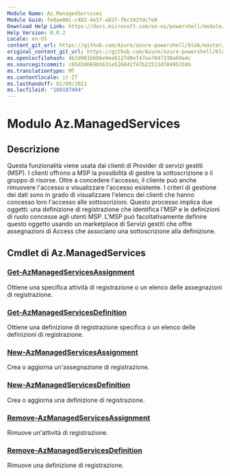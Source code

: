 ```yaml
---
Module Name: Az.ManagedServices
Module Guid: fe0ae00c-c482-4e5f-a837-fbc342fdc7e0
Download Help Link: https://docs.microsoft.com/en-us/powershell/module/az.managedservices
Help Version: 0.0.2
Locale: en-US
content_git_url: https://github.com/Azure/azure-powershell/blob/master/src/ManagedServices/ManagedServices/help/Az.ManagedServices.md
original_content_git_url: https://github.com/Azure/azure-powershell/blob/master/src/ManagedServices/ManagedServices/help/Az.ManagedServices.md
ms.openlocfilehash: 4b3d901b606e9ee8127d0ef47ea7847338a69a4c
ms.sourcegitcommit: c05d3d669b5631e526841f47b22513d78495350b
ms.translationtype: MT
ms.contentlocale: it-IT
ms.lasthandoff: 02/09/2021
ms.locfileid: "100187494"
---
```

# Modulo Az.ManagedServices
## Descrizione
Questa funzionalità viene usata dai clienti di Provider di servizi gestiti (MSP). I clienti offrono a MSP la possibilità di gestire la sottoscrizione o il gruppo di risorse. Oltre a concedere l'accesso, il cliente può anche rimuovere l'accesso o visualizzare l'accesso esistente. I criteri di gestione dei dati sono in grado di visualizzare l'elenco dei clienti che hanno concesso loro l'accesso alle sottoscrizioni. Questo processo implica due oggetti: una definizione di registrazione che identifica l'MSP e le definizioni di ruolo concesse agli utenti MSP. L'MSP può facoltativamente definire questo oggetto usando un marketplace di Servizi gestiti che offre assegnazioni di Access che associano una sottoscrizione alla definizione.

## Cmdlet di Az.ManagedServices
### [Get-AzManagedServicesAssignment](Get-AzManagedServicesAssignment.md)
Ottiene una specifica attività di registrazione o un elenco delle assegnazioni di registrazione.

### [Get-AzManagedServicesDefinition](Get-AzManagedServicesDefinition.md)
Ottiene una definizione di registrazione specifica o un elenco delle definizioni di registrazione.

### [New-AzManagedServicesAssignment](New-AzManagedServicesAssignment.md)
Crea o aggiorna un'assegnazione di registrazione.

### [New-AzManagedServicesDefinition](New-AzManagedServicesDefinition.md)
Crea o aggiorna una definizione di registrazione.

### [Remove-AzManagedServicesAssignment](Remove-AzManagedServicesAssignment.md)
Rimuove un'attività di registrazione.

### [Remove-AzManagedServicesDefinition](Remove-AzManagedServicesDefinition.md)
Rimuove una definizione di registrazione.
